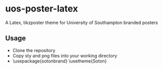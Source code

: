 # uos-poster-latex
A Latex, tikzposter theme for University of Southampton branded posters

## Usage
- Clone the repository
- Copy sty and png files into your working directory
- \usepackage{sotonbrand} \usetheme{Soton}
